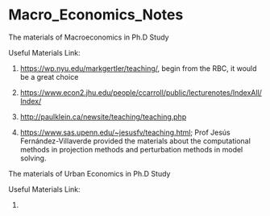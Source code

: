 # Macro_Economics_Notes
The materials of Macroeconomics in Ph.D Study

Useful Materials Link:

1) https://wp.nyu.edu/markgertler/teaching/, begin from the RBC, it would be a great choice

2) https://www.econ2.jhu.edu/people/ccarroll/public/lecturenotes/IndexAll/Index/

3) http://paulklein.ca/newsite/teaching/teaching.php

4) https://www.sas.upenn.edu/~jesusfv/teaching.html; Prof Jesús Fernández-Villaverde provided the materials about the computational methods in projection methods and perturbation methods in model solving.

The materials of Urban Economics in Ph.D Study

Useful Materials Link:

1) 
